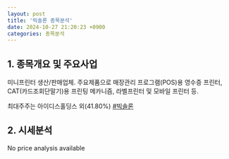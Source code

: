 ```yaml
---
layout: post
title: '빅솔론 종목분석'
date: 2024-10-27 21:20:23 +0900
categories: 종목분석
---
```


## 1. 종목개요 및 주요사업

미니프린터 생산/판매업체. 주요제품으로 매장관리 프로그램(POS)용 영수증 프린터, CAT(카드조회단말기)용 프린팅 메카니즘, 라벨프린터 및 모바일 프린터 등. 

최대주주는 아이디스홀딩스 외(41.80%)
[#빅솔론](#)

## 2. 시세분석

No price analysis available
